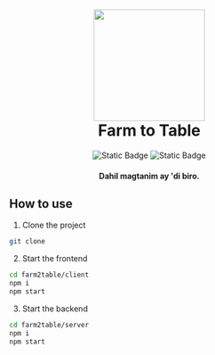<h1 align="center">
  <img width="200" src="https://img.freepik.com/premium-vector/agriculture-ecommerce-logo-design_406229-4.jpg?w=826">
  <br>
  Farm to Table
  <br>
</h1>

<div align="center">
  <img alt="Static Badge" src="https://img.shields.io/badge/UPLB-maroon">
  <img alt="Static Badge" src="https://img.shields.io/badge/CMSC_100-blue">

</div>

<h4 align="center">Dahil magtanim ay 'di biro.</h4>

## How to use

1. Clone the project
```bash
git clone
```
2. Start the frontend
```bash
cd farm2table/client
npm i
npm start
```
3. Start the backend
```bash
cd farm2table/server
npm i
npm start
```
